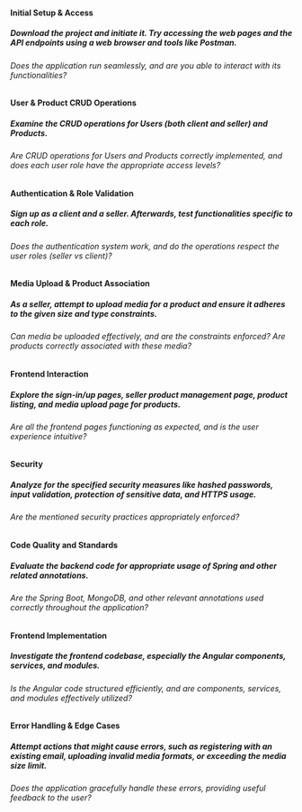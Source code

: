 #### Initial Setup & Access

##### Download the project and initiate it. Try accessing the web pages and the API endpoints using a web browser and tools like Postman.

###### Does the application run seamlessly, and are you able to interact with its functionalities?

#### User & Product CRUD Operations

##### Examine the CRUD operations for Users (both client and seller) and Products.

###### Are CRUD operations for Users and Products correctly implemented, and does each user role have the appropriate access levels?

#### Authentication & Role Validation

##### Sign up as a client and a seller. Afterwards, test functionalities specific to each role.

###### Does the authentication system work, and do the operations respect the user roles (seller vs client)?

#### Media Upload & Product Association

##### As a seller, attempt to upload media for a product and ensure it adheres to the given size and type constraints.

###### Can media be uploaded effectively, and are the constraints enforced? Are products correctly associated with these media?

#### Frontend Interaction

##### Explore the sign-in/up pages, seller product management page, product listing, and media upload page for products.

###### Are all the frontend pages functioning as expected, and is the user experience intuitive?

#### Security

##### Analyze for the specified security measures like hashed passwords, input validation, protection of sensitive data, and HTTPS usage.

###### Are the mentioned security practices appropriately enforced?

#### Code Quality and Standards

##### Evaluate the backend code for appropriate usage of Spring and other related annotations.

###### Are the Spring Boot, MongoDB, and other relevant annotations used correctly throughout the application?

#### Frontend Implementation

##### Investigate the frontend codebase, especially the Angular components, services, and modules.

###### Is the Angular code structured efficiently, and are components, services, and modules effectively utilized?

#### Error Handling & Edge Cases

##### Attempt actions that might cause errors, such as registering with an existing email, uploading invalid media formats, or exceeding the media size limit.

###### Does the application gracefully handle these errors, providing useful feedback to the user?